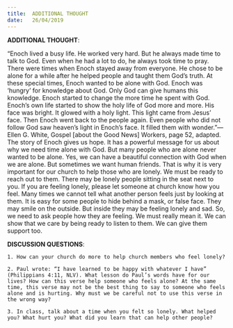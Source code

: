```yaml
---
title:  ADDITIONAL THOUGHT
date:   26/04/2019
---
```


**ADDITIONAL THOUGHT**: 

“Enoch lived a busy life. He worked very hard. But he always made time to talk to God. Even when he had a lot to do, he always took time to pray. There were times when Enoch stayed away from everyone. He chose to be alone for a while after he helped people and taught them God’s truth. At these special times, Enoch wanted to be alone with God. Enoch was ‘hungry’ for knowledge about God. Only God can give humans this knowledge. Enoch started to change the more time he spent with God. Enoch’s own life started to show the holy life of God more and more. His face was bright. It glowed with a holy light. This light came from Jesus’ face. Then Enoch went back to the people again. Even people who did not follow God saw heaven’s light in Enoch’s face. It filled them with wonder.”—Ellen G. White, Gospel [about the Good News] Workers, page 52, adapted. The story of Enoch gives us hope. It has a powerful message for us about why we need time alone with God. But many people who are alone never wanted to be alone. Yes, we can have a beautiful connection with God when we are alone. But sometimes we want human friends. That is why it is very important for our church to help those who are lonely. We must be ready to reach out to them. There may be lonely people sitting in the seat next to you. If you are feeling lonely, please let someone at church know how you feel. Many times we cannot tell what another person feels just by looking at them. It is easy for some people to hide behind a mask, or false face. They may smile on the outside. But inside they may be feeling lonely and sad. So, we need to ask people how they are feeling. We must really mean it. We can show that we care by being ready to listen to them. We can give them support too.  

**DISCUSSION QUESTIONS**:

`1. How can your church do more to help church members who feel lonely?`

`2. Paul wrote: “I have learned to be happy with whatever I have” (Philippians 4:11, NLV). What lesson do Paul’s words have for our lives? How can this verse help someone who feels alone? At the same time, this verse may not be the best thing to say to someone who feels alone and is hurting. Why must we be careful not to use this verse in the wrong way?`

`3. In class, talk about a time when you felt so lonely. What helped you? What hurt you? What did you learn that can help other people?`